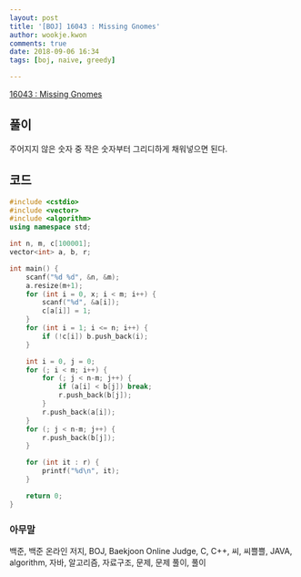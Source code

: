 ```yaml
---
layout: post
title: '[BOJ] 16043 : Missing Gnomes'
author: wookje.kwon
comments: true
date: 2018-09-06 16:34
tags: [boj, naive, greedy]

---
```


[16043 : Missing Gnomes](https://www.acmicpc.net/problem/16043)  

## 풀이

주어지지 않은 숫자 중 작은 숫자부터 그리디하게 채워넣으면 된다.

## 코드

```cpp
#include <cstdio>
#include <vector>
#include <algorithm>
using namespace std;

int n, m, c[100001];
vector<int> a, b, r;

int main() {
    scanf("%d %d", &n, &m);
    a.resize(m+1);
    for (int i = 0, x; i < m; i++) {
        scanf("%d", &a[i]);
        c[a[i]] = 1;
    }
    for (int i = 1; i <= n; i++) {
        if (!c[i]) b.push_back(i);
    }

    int i = 0, j = 0;
    for (; i < m; i++) {
        for (; j < n-m; j++) {
            if (a[i] < b[j]) break;
            r.push_back(b[j]);
        }
        r.push_back(a[i]);
    }
    for (; j < n-m; j++) {
        r.push_back(b[j]);
    }

    for (int it : r) {
        printf("%d\n", it);
    }

    return 0;
}
```

### 아무말  
백준, 백준 온라인 저지, BOJ, Baekjoon Online Judge, C, C++, 씨, 씨쁠쁠, JAVA, algorithm, 자바, 알고리즘, 자료구조, 문제, 문제 풀이, 풀이
